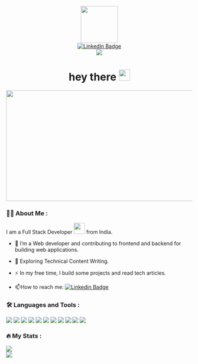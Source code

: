 <div id="header" align="center">
  <img src="https://media.giphy.com/media/M9gbBd9nbDrOTu1Mqx/giphy.gif" width="100"/>
</div>
<div id="badges" align="center">
<a href="https://www.linkedin.com/in/muthuselvam-ramesh-b87369208/">
<img src="https://img.shields.io/badge/LinkedIn-blue?style=for-the-badge&logo=linkedin&logoColor=white" alt="LinkedIn Badge"/>
</a>
</div>
<div align="center">
<img src="https://komarev.com/ghpvc/?username=Muthuselvam200&color=green&style=flat">
</div>
<div>
<h1 align="center">
  hey there
  <img src="https://media.giphy.com/media/hvRJCLFzcasrR4ia7z/giphy.gif" width="30px"/>
</h1>
</div>
<div align="center">
<img src="https://media.giphy.com/media/cNfIqjpCY1zqfaLmd8/giphy.gif" width="600" height="300" />
</div>
<div>

  
### :man_technologist: About Me :

I am a Full Stack Developer <img src="https://media.giphy.com/media/WUlplcMpOCEmTGBtBW/giphy.gif" width="30"> from India.

- :telescope: I’m a Web developer and contributing to frontend and backend for building web applications.

- :seedling: Exploring Technical Content Writing.

- :zap: In my free time, I build some projects and read tech articles.

- :mailbox:How to reach me: [![Linkedin Badge](https://img.shields.io/badge/-LINKEDIN-blue?style=flat&logo=Linkedin&logoColor=white)](https://www.linkedin.com/in/muthuselvam-ramesh-b87369208/)
</div>
<div>

### :hammer_and_wrench: Languages and Tools :
<div>
<img src="https://img.shields.io/badge/HTML5-E34F26?style=for-the-badge&logo=html5&logoColor=white">
<img src="https://img.shields.io/badge/CSS3-1572B6?style=for-the-badge&logo=css3&logoColor=white">
<img src="https://img.shields.io/badge/JavaScript-323330?style=for-the-badge&logo=javascript&logoColor=F7DF1E">
<img src="https://img.shields.io/badge/React-20232A?style=for-the-badge&logo=react&logoColor=61DAFB">
<img src="https://img.shields.io/badge/Figma-F24E1E?style=for-the-badge&logo=figma&logoColor=white">
<img src="https://img.shields.io/badge/Express.js-000000?style=for-the-badge&logo=express&logoColor=white">
<img src="https://img.shields.io/badge/Node.js-339933?style=for-the-badge&logo=nodedotjs&logoColor=white">
<img src="https://img.shields.io/badge/Postman-FF6C37?style=for-the-badge&logo=Postman&logoColor=white">
<img src="https://img.shields.io/badge/Redux-593D88?style=for-the-badge&logo=redux&logoColor=white">
<img src="https://img.shields.io/badge/VSCode-0078D4?style=for-the-badge&logo=visual%20studio%20code&logoColor=white">
<img src="https://img.shields.io/badge/Python-FFD43B?style=for-the-badge&logo=python&logoColor=blue">

</div>
</div>
<div>

### :fire: My Stats :
<div>
<img src="https://github-readme-streak-stats.herokuapp.com?user=Muthuselvam200&theme=dark&mode=weekly)](https://git.io/streak-stats)"><br>
<img src="https://github-readme-stats.vercel.app/api?username=Muthuselvam200&show_icons=true&theme=dark">
</div>
</div>
